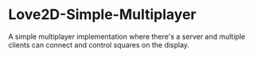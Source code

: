 # Love2D-Simple-Multiplayer
A simple multiplayer implementation where there's a server and multiple clients can connect and control squares on the display.
